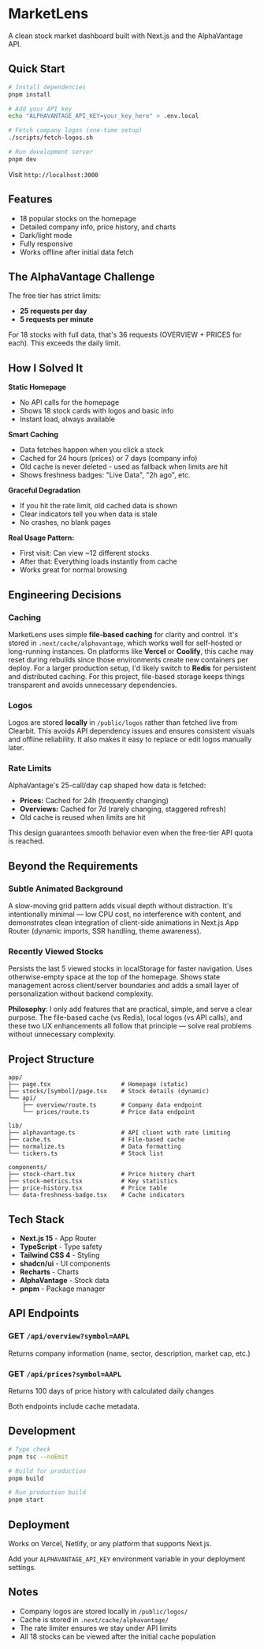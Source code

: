 # MarketLens

A clean stock market dashboard built with Next.js and the AlphaVantage API.

## Quick Start

```bash
# Install dependencies
pnpm install

# Add your API key
echo "ALPHAVANTAGE_API_KEY=your_key_here" > .env.local

# Fetch company logos (one-time setup)
./scripts/fetch-logos.sh

# Run development server
pnpm dev
```

Visit `http://localhost:3000`

## Features

- 18 popular stocks on the homepage
- Detailed company info, price history, and charts
- Dark/light mode
- Fully responsive
- Works offline after initial data fetch

## The AlphaVantage Challenge

The free tier has strict limits:
- **25 requests per day**
- **5 requests per minute**

For 18 stocks with full data, that's 36 requests (OVERVIEW + PRICES for each). This exceeds the daily limit.

## How I Solved It

**Static Homepage**
- No API calls for the homepage
- Shows 18 stock cards with logos and basic info
- Instant load, always available

**Smart Caching**
- Data fetches happen when you click a stock
- Cached for 24 hours (prices) or 7 days (company info)
- Old cache is never deleted - used as fallback when limits are hit
- Shows freshness badges: "Live Data", "2h ago", etc.

**Graceful Degradation**
- If you hit the rate limit, old cached data is shown
- Clear indicators tell you when data is stale
- No crashes, no blank pages

**Real Usage Pattern:**
- First visit: Can view ~12 different stocks
- After that: Everything loads instantly from cache
- Works great for normal browsing

## Engineering Decisions

### Caching

MarketLens uses simple **file-based caching** for clarity and control.
It's stored in `.next/cache/alphavantage`, which works well for self-hosted or long-running instances.
On platforms like **Vercel** or **Coolify**, this cache may reset during rebuilds since those environments create new containers per deploy.
For a larger production setup, I'd likely switch to **Redis** for persistent and distributed caching.
For this project, file-based storage keeps things transparent and avoids unnecessary dependencies.

### Logos

Logos are stored **locally** in `/public/logos` rather than fetched live from Clearbit.
This avoids API dependency issues and ensures consistent visuals and offline reliability.
It also makes it easy to replace or edit logos manually later.

### Rate Limits

AlphaVantage's 25-call/day cap shaped how data is fetched:

* **Prices:** Cached for 24h (frequently changing)
* **Overviews:** Cached for 7d (rarely changing, staggered refresh)
* Old cache is reused when limits are hit

This design guarantees smooth behavior even when the free-tier API quota is reached.

## Beyond the Requirements

### Subtle Animated Background

A slow-moving grid pattern adds visual depth without distraction. It's intentionally minimal — low CPU cost, no interference with content, and demonstrates clean integration of client-side animations in Next.js App Router (dynamic imports, SSR handling, theme awareness).

### Recently Viewed Stocks

Persists the last 5 viewed stocks in localStorage for faster navigation. Uses otherwise-empty space at the top of the homepage. Shows state management across client/server boundaries and adds a small layer of personalization without backend complexity.

**Philosophy**: I only add features that are practical, simple, and serve a clear purpose. The file-based cache (vs Redis), local logos (vs API calls), and these two UX enhancements all follow that principle — solve real problems without unnecessary complexity.

## Project Structure

```
app/
├── page.tsx                    # Homepage (static)
├── stocks/[symbol]/page.tsx    # Stock details (dynamic)
└── api/
    ├── overview/route.ts       # Company data endpoint
    └── prices/route.ts         # Price data endpoint

lib/
├── alphavantage.ts             # API client with rate limiting
├── cache.ts                    # File-based cache
├── normalize.ts                # Data formatting
└── tickers.ts                  # Stock list

components/
├── stock-chart.tsx             # Price history chart
├── stock-metrics.tsx           # Key statistics
├── price-history.tsx           # Price table
└── data-freshness-badge.tsx    # Cache indicators
```

## Tech Stack

- **Next.js 15** - App Router
- **TypeScript** - Type safety
- **Tailwind CSS 4** - Styling
- **shadcn/ui** - UI components
- **Recharts** - Charts
- **AlphaVantage** - Stock data
- **pnpm** - Package manager

## API Endpoints

### GET `/api/overview?symbol=AAPL`
Returns company information (name, sector, description, market cap, etc.)

### GET `/api/prices?symbol=AAPL`
Returns 100 days of price history with calculated daily changes

Both endpoints include cache metadata.

## Development

```bash
# Type check
pnpm tsc --noEmit

# Build for production
pnpm build

# Run production build
pnpm start
```

## Deployment

Works on Vercel, Netlify, or any platform that supports Next.js.

Add your `ALPHAVANTAGE_API_KEY` environment variable in your deployment settings.

## Notes

- Company logos are stored locally in `/public/logos/`
- Cache is stored in `.next/cache/alphavantage/`
- The rate limiter ensures we stay under API limits
- All 18 stocks can be viewed after the initial cache population
